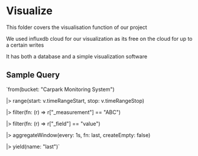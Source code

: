 # Visualize
This folder covers the visualisation function of our project

We used influxdb cloud for our visualization as its free on the cloud for up to a certain writes

It has both a database and a simple visualization software

## Sample Query
`from(bucket: "Carpark Monitoring System")

  |> range(start: v.timeRangeStart, stop: v.timeRangeStop)
  
  |> filter(fn: (r) => r["_measurement"] == "ABC")
  
  |> filter(fn: (r) => r["_field"] == "value")
  
  |> aggregateWindow(every: 1s, fn: last, createEmpty: false)
  
  |> yield(name: "last")`
